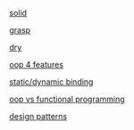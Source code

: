[solid](./solid.md)

[grasp]()

[dry]()

[oop 4 features]()

[static/dynamic binding]()

[oop vs functional programming]()

[design patterns]()